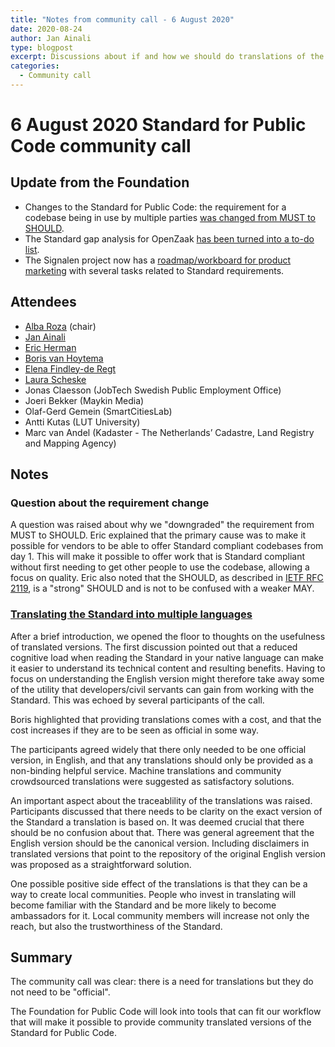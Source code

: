 ```yaml
---
title: "Notes from community call - 6 August 2020"
date: 2020-08-24
author: Jan Ainali
type: blogpost
excerpt: Discussions about if and how we should do translations of the Standard for Public Code
categories:
  - Community call
---
```


# 6 August 2020 Standard for Public Code community call

## Update from the Foundation

* Changes to the Standard for Public Code: the requirement for a codebase being in use by multiple parties [was changed from MUST to SHOULD](https://github.com/publiccodenet/standard/pull/346).
* The Standard gap analysis for OpenZaak [has been turned into a to-do list](https://github.com/open-zaak/open-zaak/issues/673).
* The Signalen project now has a [roadmap/workboard for product marketing](https://github.com/Signalen/signalen.org/projects/1) with several tasks related to Standard requirements.

## Attendees

* [Alba Roza](https://publiccode.net/team/alba-roza.html) (chair)
* [Jan Ainali](https://publiccode.net/team/jan-ainali.html)
* [Eric Herman](https://publiccode.net/team/eric-herman.html)
* [Boris van Hoytema](https://publiccode.net/team/boris-van-hoytema.html)
* [Elena Findley-de Regt](https://publiccode.net/team/elena-findley-de-regt.html)
* [Laura Scheske](https://publiccode.net/team/laura-scheske.html)
* Jonas Claesson (JobTech Swedish Public Employment Office)
* Joeri Bekker (Maykin Media)
* Olaf-Gerd Gemein (SmartCitiesLab)
* Antti Kutas (LUT University)
* Marc van Andel (Kadaster - The Netherlands’ Cadastre, Land Registry and Mapping Agency)

## Notes

### Question about the requirement change

A question was raised about why we "downgraded" the requirement from MUST to SHOULD. Eric explained that the primary cause was to make it possible for vendors to be able to offer Standard compliant codebases from day 1. This will make it possible to offer work that is Standard compliant without first needing to get other people to use the codebase, allowing a focus on quality. Eric also noted that the SHOULD, as described in [IETF RFC 2119](https://tools.ietf.org/html/rfc2119), is a "strong" SHOULD and is not to be confused with a weaker MAY.

### [Translating the Standard into multiple languages](https://github.com/publiccodenet/standard/issues/336)

After a brief introduction, we opened the floor to thoughts on the usefulness of translated versions. The first discussion pointed out that a reduced cognitive load when reading the Standard in your native language can make it easier to understand its technical content and resulting benefits. Having to focus on understanding the English version might therefore take away some of the utility that developers/civil servants can gain from working with the Standard. This was echoed by several participants of the call.

Boris highlighted that providing translations comes with a cost, and that the cost increases if they are to be seen as official in some way.

The participants agreed widely that there only needed to be one official version, in English, and that any translations should only be provided as a non-binding helpful service. Machine translations and community crowdsourced translations were suggested as satisfactory solutions.

An important aspect about the traceablility of the translations was raised. Participants discussed that there needs to be clarity on the exact version of the Standard a translation is based on. It was deemed crucial that there should be no confusion about that. There was general agreement that the English version should be the canonical version. Including disclaimers in translated versions that point to the repository of the original English version was proposed as a straightforward solution.

One possible positive side effect of the translations is that they can be a way to create local communities. People who invest in translating will become familiar with the Standard and be more likely to become ambassadors for it. Local community members will increase not only the reach, but also the trustworthiness of the Standard.

## Summary

The community call was clear: there is a need for translations but they do not need to be "official". 

The Foundation for Public Code will look into tools that can fit our workflow that will make it possible to provide community translated versions of the Standard for Public Code.
